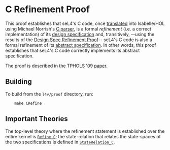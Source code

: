 # C Refinement Proof

This proof establishes that seL4's C code, once [translated](../../spec/cspec)
into Isabelle/HOL using Michael Norrish's [C parser](../../tools/c-parser/),  is
a formal *refinement* (i.e. a correct implementation) of its [design specification](../../spec/design/) and, transitively, --using the results
of the [Design Spec Refinement Proof](../refine/)-- seL4's C code is
also a formal refinement of
its [abstract specification](../../spec/abstract/). In other words,
this proof establishes that seL4's C code correctly implements its abstract
specification.

The proof is described in the TPHOLS '09 [paper][5].

## Building

To build from the `l4v/proof` directory, run:

        make CRefine

## Important Theories

The top-level theory where the refinement statement is established over
the entire kernel is [`Refine_C`](Refine_C.thy); the state-relation that relates the state-spaces
of the two specifications is defined in [`StateRelation_C`](StateRelation_C.thy).

[5]: http://www.nicta.com.au/pub?id=1842  " Mind the gap: A verification framework for low-level C"

